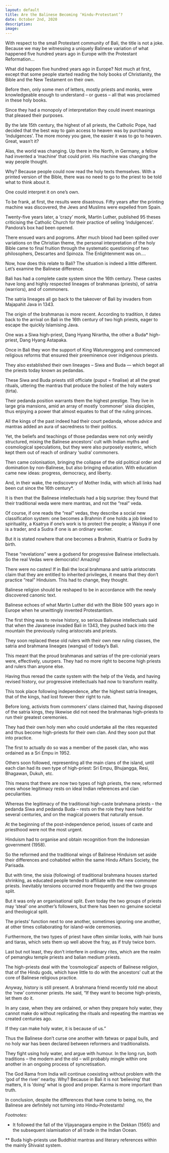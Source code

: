 ```yaml
---
layout: default
title: Are the Balinese Becoming ‘Hindu-Protestant’?
date: October 2nd, 2020
description:
image:
---
```

With respect to the small Protestant community of Bali, the title is not a joke. Because we may be witnessing a uniquely Balinese variation of what happened five hundred years ago in Europe with the Protestant Reformation…

What did happen five hundred years ago in Europe? Not much at first, except that some people started reading the holy books of Christianity, the Bible and the New Testament on their own.

Before then, only some men of letters, mostly priests and monks, were knowledgeable enough to understand – or guess –  all that was proclaimed in these holy books.

Since they had a monopoly of interpretation they could invent meanings that pleased their purposes. 

By the late 15th century, the highest of all priests, the Catholic Pope, had decided that the best way to gain access to heaven was by purchasing ‘indulgences’. The more money you gave, the easier it was to go to heaven. Great, wasn’t it?

Alas, the world was changing. Up there in the North, in Germany, a fellow had invented a ‘machine’ that could print. His machine was changing the way people thought.

Why? Because people could now read the holy texts themselves. With a printed version of the Bible, there was no need to go to the priest to be told what to think about it.

One could interpret it on one’s own.

To be frank, at first, the results were disastrous. Fifty years after the printing machine was discovered, the Jews and Muslims were expelled from Spain.

Twenty-five years later, a ‘crazy’ monk, Martin Luther, published 95 theses criticising the Catholic Church for their practice of selling ‘indulgences’. Pandora’s box had been opened.

There ensued wars and pogroms. After much blood had been spilled over variations on the Christian theme, the personal interpretation of the holy Bible came to final fruition through the systematic questioning of two philosophers, Descartes and Spinoza. The Enlightenment was on….

Now, how does this relate to Bali? The situation is indeed a little different. Let’s examine the Balinese difference.

Bali has had a complete caste system since the 16th century. These castes have long and highly respected lineages of brahmanas (priests), of satria (warriors), and of commoners.

The satria lineages all go back to the takeover of Bali by invaders from Majapahit Java in 1343.

The origin of the brahmanas is more recent. According to tradition, it dates back to the arrival on Bali in the 16th century of two high priests, eager to escape the quickly Islamising Java.

One was a Siwa high-priest, Dang Hyang Nirartha, the other a Buda* high-priest, Dang Hyang Astapaka.

Once in Bali they won the support of King Waturenggong and commenced religious reforms that ensured their preeminence over indigenous priests.

They also established their own lineages – Siwa and Buda — which begot all the priests today known as pedandas.

These Siwa and Buda priests still officiate (puput = finalise) at all the great rituals, uttering the mantras that produce the holiest of the holy waters (tirta).

Their pedanda position warrants them the highest prestige. They live in large gria mansions, amid an array of mostly ‘commoner’ sisia disciples, thus enjoying a power that almost equates to that of the ruling princes.

All the kings of the past indeed had their court pedanda, whose advice and mantras added an aura of sacredness to their politics.

Yet, the beliefs and teachings of those pedandas were not only weirdly structured, mixing the Balinese ancestors’ cult with Indian myths and cosmological speculations, but they were also purposely esoteric, which kept them out of reach of ordinary ‘sudra’ commoners.

Then came colonisation, bringing the collapse of the old political order and domination by non-Balinese, but also bringing education. With education came new ideas: progress, democracy, and liberty.

And, in their wake, the rediscovery of Mother India, with which all links had been cut since the 16th century*.

It is then that the Balinese intellectuals had a big surprise: they found that their traditional weda were mere mantras, and not the “real” veda.

Of course, if one reads the “real” vedas, they describe a social new classification system: one becomes a Brahmin if one holds a job linked to spirituality, a Ksatrya if one’s work is to protect the people; a Waisya if one is a trader, and a Sudra if one is an ordinary worker.

But it is stated nowhere that one becomes a Brahmin, Ksatria or Sudra by birth.

These “revelations” were a godsend for progressive Balinese intellectuals. So the real Vedas were democratic! Amazing!

There were no castes! If in Bali the local brahmana and satria aristocrats claim that they are entitled to inherited privileges, it means that they don’t practice “real” Hinduism. This had to change, they thought.

Balinese religion should be reshaped to be in accordance with the newly discovered canonic text.

Balinese echoes of what Martin Luther did with the Bible 500 years ago in Europe when he unwittingly invented Protestantism.

The first thing was to revise history, so serious Balinese intellectuals said that when the Javanese invaded Bali in 1343, they pushed back into the mountain the previously ruling aristocrats and priests.

They soon replaced these old rulers with their own new ruling classes, the satria and brahmana lineages (wangsa) of today’s Bali.

This meant that the proud brahmanas and satrias of the pre-colonial years were, effectively, usurpers. They had no more right to become high priests and rulers than anyone else.

Having thus reread the caste system with the help of the Veda, and having revised history, our progressive intellectuals had now to transform reality.

This took place following independence, after the highest satria lineages, that of the kings, had lost forever their right to rule.

Before long, activists from commoners’ clans claimed that, having disposed of the satria kings, they likewise did not need the brahmanas high-priests to run their greatest ceremonies.

They had their own holy men who could undertake all the rites requested and thus become high-priests for their own clan. And they soon put that into practice.

The first to actually do so was a member of the pasek clan, who was ordained as a Sri Empu in 1952.

Others soon followed, representing all the main clans of the island, until each clan had its own type of high-priest: Sri Empu, Bhujangga, Resi, Bhagawan, Dukuh, etc.

This means that there are now two types of high priests, the new, reformed ones whose legitimacy rests on ideal Indian references and clan peculiarities.

Whereas the legitimacy of the traditional high-caste brahmana priests – the pedanda Siwa and pedanda Buda – rests on the role they have held for several centuries, and on the magical powers that naturally ensue.

At the beginning of the post-independence period, issues of caste and priesthood were not the most urgent.

Hinduism had to organise and obtain recognition from the Indonesian government (1958).

So the reformed and the traditional wings of Balinese Hinduism set aside their differences and cohabited within the same Hindu Affairs Society, the Parisada.

But with time, the sisia (following) of traditional brahmana houses started shrinking, as educated people tended to affiliate with the new commoner priests. Inevitably tensions occurred more frequently and the two groups split.

But it was only an organisational split. Even today the two groups of priests may ‘steal’ one another’s followers, but there has been no genuine societal and theological split.

The priests’ function next to one another, sometimes ignoring one another, at other times collaborating for island-wide ceremonies.

Furthermore, the two types of priest have often similar looks, with hair buns and tiaras, which sets them up well above the fray, as if truly twice born.

Last but not least, they don’t interfere in ordinary rites, which are the realm of pemangku temple priests and balian medium priests.

The high-priests deal with the ‘cosmological’ aspects of Balinese religion, that of the Hindu gods, which have little to do with the ancestors’ cult at the core of Balinese religious practice.

Anyway, history is still present. A brahmana friend recently told me about the ‘new’ commoner priests. He said, “If they want to become high-priests, let them do it.

In any case, when they are ordained, or when they prepare holy water, they cannot make do without replicating the rituals and repeating the mantras we created centuries ago.

If they can make holy water, it is because of us.”

Thus the Balinese don’t curse one another with fatwas or papal bulls, and no holy war has been declared between reformers and traditionalists.

They fight using holy water, and argue with humour. In the long run, both traditions – the modern and the old – will probably mingle within one another in an ongoing process of syncretisation.

The God Rama from India will continue coexisting without problem with the ‘god of the river’ nearby. Why? Because in Bali it is not ‘believing’ that matters, it is ‘doing’ what is good and proper. Karma is more important than truth.

In conclusion, despite the differences that have come to being, no, the Balinese are definitely not turning into Hindu-Protestants!

_Footnotes:_

* It followed the fall of the Vijayanagara empire in the Dekkan (1565) and the subsequent islamisation of all trade in the Indian Ocean.

** Buda high-priests use Buddhist mantras and literary references within the mainly Shivaist system.
